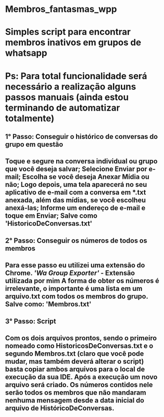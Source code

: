 # Membros_fantasmas_wpp
<h1>Simples script para encontrar membros inativos em grupos de whatsapp<h1>
  
Ps: Para total funcionalidade será necessário a realização alguns passos manuais (ainda estou terminando de automatizar totalmente)

<h2> 1° Passo: Conseguir o histórico de conversas do grupo em questão <h2>
  
Toque e segure na conversa individual ou grupo que você deseja salvar;
Selecione Enviar por e-mail;
Escolha se você deseja Anexar Mídia ou não;
Logo depois, uma tela aparecerá no seu aplicativo de e-mail com a conversa em *.txt anexada, além das mídias, se você escolheu anexá-las;
Informe um endereço de e-mail e toque em Enviar;
Salve como 'HistoricoDeConversas.txt'

<h2> 2° Passo: Conseguir os números de todos os membros <h2>
  
Para esse passo eu utilizei uma extensão do Chrome. 
  <i>'Wa Group Exporter'</i> - Extensão utilizada por mim
A forma de obter os números é irrelevante, o importante é uma lista em um arquivo.txt com todos os membros do grupo.
Salve como: 'Membros.txt'

<h2> 3° Passo: Script <h2>

Com os dois arquivos prontos, sendo o primeiro nomeado como HistoricosDeConversas.txt e o segundo Membros.txt (claro que você pode mudar, mas também deverá alterar o script) basta copiar ambos arquivos para o local de execução da sua IDE.
Após a execução um novo arquivo será criado.
Os números contidos nele serão todos os membros que não mandaram nenhuma mensagem desde a data inicial do arquivo de HistóricoDeConversas.
